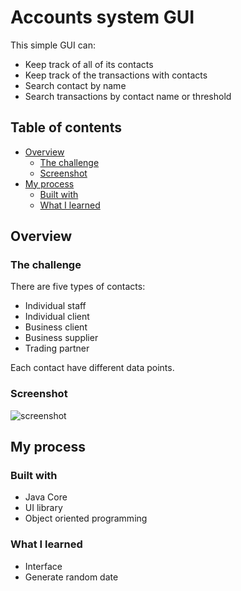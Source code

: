 # Accounts system GUI

This simple GUI can:

- Keep track of all of its contacts 
- Keep track of the transactions with contacts
- Search contact by name
- Search transactions by contact name or threshold

## Table of contents

- [Overview](#overview)
  - [The challenge](#the-challenge)
  - [Screenshot](#screenshot)
- [My process](#my-process)
  - [Built with](#built-with)
  - [What I learned](#what-i-learned)

## Overview

### The challenge

There are five types of contacts:

- Individual staff
- Individual client
- Business client
- Business supplier
- Trading partner

Each contact have different data points.

### Screenshot
![screenshot](https://github.com/erinchocolate/build-my-own-x/blob/master/Graphic%20User%20Interface/Java-accounts-system/Screenshot.PNG)
## My process

### Built with

- Java Core
- UI library
- Object oriented programming

### What I learned

- Interface
- Generate random date
